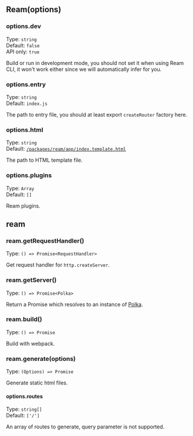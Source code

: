 ## Ream(options)

### options.dev

Type: `string`<br>
Default: `false`<br>
API only: `true`

Build or run in development mode, you should not set it when using Ream CLI, it won't work either since we will automatically infer for you.

### options.entry

Type: `string`<br>
Default: `index.js`

The path to entry file, you should at least export `createRouter` factory here.

### options.html

Type: `string`<br>
Default: [`/packages/ream/app/index.template.html`](/app/index.template.html)

The path to HTML template file.

### options.plugins

Type: `Array`<br>
Default: `[]`

Ream plugins.

## ream

### ream.getRequestHandler()

Type: `() => Promise<RequestHandler>`

Get request handler for `http.createServer`.

### ream.getServer()

Type: `() => Promise<Polka>`

Return a Promise which resolves to an instance of [Polka](https://github.com/lukeed/polka).

### ream.build()

Type: `() => Promise`

Build with webpack.

### ream.generate(options)

Type: `(Options) => Promise`

Generate static html files.

#### options.routes

Type: `string[]`<br>
Default: `['/']`

An array of routes to generate, query parameter is not supported.
